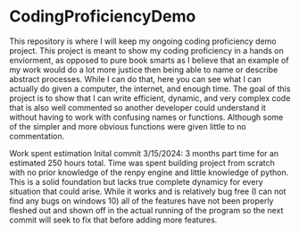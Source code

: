 # CodingProficiencyDemo
This repository is where I will keep my ongoing coding proficiency demo project. This project is meant to show my coding proficiency in a hands on enviorment, as opposed to pure book smarts as I believe that an example of my work would do a lot more justice then being able to name or describe abstract processes. While I can do that, here you can see what I can actually do given a computer, the internet, and enough time. The goal of this project is to show that I can write efficient, dynamic, and very complex code that is also well commented so another developer could understand it without having to work with confusing names or functions. Although some of the simpler
and more obvious functions were given little to no commentation. 


Work spent estimation
Inital commit 3/15/2024: 3 months part time for an estimated 250 hours total. Time was spent building project from scratch with no prior knowledge of the renpy engine and little knowledge of python. This is a solid foundation
but lacks true complete dynamicy for every situation that could arise. While it works and is relatively bug free (I can not find any bugs on windows 10) all of the features have not been properly fleshed out and shown off in
the actual running of the program so the next commit will seek to fix that before adding more features.


